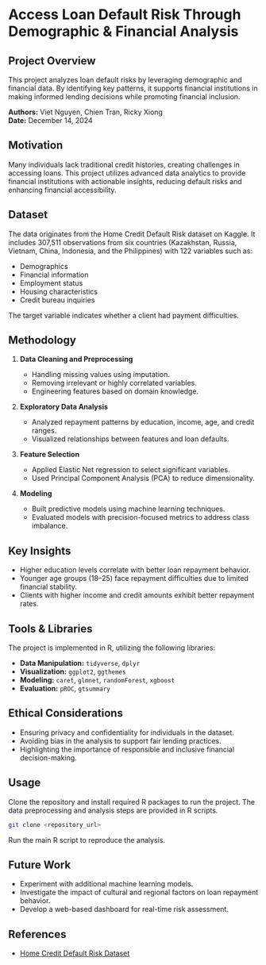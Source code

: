 # Access Loan Default Risk Through Demographic & Financial Analysis

## Project Overview

This project analyzes loan default risks by leveraging demographic and financial data. By identifying key patterns, it supports financial institutions in making informed lending decisions while promoting financial inclusion.

**Authors:** Viet Nguyen, Chien Tran, Ricky Xiong  
**Date:** December 14, 2024  

## Motivation

Many individuals lack traditional credit histories, creating challenges in accessing loans. This project utilizes advanced data analytics to provide financial institutions with actionable insights, reducing default risks and enhancing financial accessibility.

## Dataset

The data originates from the Home Credit Default Risk dataset on Kaggle. It includes 307,511 observations from six countries (Kazakhstan, Russia, Vietnam, China, Indonesia, and the Philippines) with 122 variables such as:

- Demographics
- Financial information
- Employment status
- Housing characteristics
- Credit bureau inquiries

The target variable indicates whether a client had payment difficulties.

## Methodology

1. **Data Cleaning and Preprocessing**
   - Handling missing values using imputation.
   - Removing irrelevant or highly correlated variables.
   - Engineering features based on domain knowledge.

2. **Exploratory Data Analysis**
   - Analyzed repayment patterns by education, income, age, and credit ranges.
   - Visualized relationships between features and loan defaults.

3. **Feature Selection**
   - Applied Elastic Net regression to select significant variables.
   - Used Principal Component Analysis (PCA) to reduce dimensionality.

4. **Modeling**
   - Built predictive models using machine learning techniques.
   - Evaluated models with precision-focused metrics to address class imbalance.

## Key Insights

- Higher education levels correlate with better loan repayment behavior.
- Younger age groups (18–25) face repayment difficulties due to limited financial stability.
- Clients with higher income and credit amounts exhibit better repayment rates.

## Tools & Libraries

The project is implemented in R, utilizing the following libraries:
- **Data Manipulation:** `tidyverse`, `dplyr`
- **Visualization:** `ggplot2`, `ggthemes`
- **Modeling:** `caret`, `glmnet`, `randomForest`, `xgboost`
- **Evaluation:** `pROC`, `gtsummary`

## Ethical Considerations

- Ensuring privacy and confidentiality for individuals in the dataset.
- Avoiding bias in the analysis to support fair lending practices.
- Highlighting the importance of responsible and inclusive financial decision-making.

## Usage

Clone the repository and install required R packages to run the project. The data preprocessing and analysis steps are provided in R scripts.

```bash
git clone <repository_url>
```

Run the main R script to reproduce the analysis.

## Future Work

- Experiment with additional machine learning models.
- Investigate the impact of cultural and regional factors on loan repayment behavior.
- Develop a web-based dashboard for real-time risk assessment.

## References

- [Home Credit Default Risk Dataset](https://www.kaggle.com/c/home-credit-default-risk)

